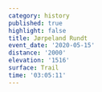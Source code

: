 ```yaml
---
category: history
published: true
highlight: false
title: Jørpeland Rundt
event_date: '2020-05-15'
distance: '2000'
elevation: '1516'
surface: Trail
time: '03:05:11'
---
```

